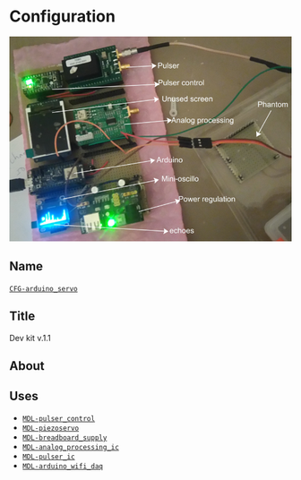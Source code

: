 # Configuration
![](viewme.png)

## Name
[`CFG-arduino_servo`]()

## Title
Dev kit v.1.1

## About

## Uses

* [`MDL-pulser_control`](../../electronic/modules/hardware/MDL-pulser_control)
* [`MDL-piezoservo`](../../electronic/modules/hardware/MDL-power_supply/MDL-piezoservo)
* [`MDL-breadboard_supply`](../../electronic/modules/hardware/MDL-breadboard_supply)
* [`MDL-analog_processing_ic`](../../electronic/modules/hardware/MDL-analog_processing_ic)
* [`MDL-pulser_ic`](../../electronic/modules/hardware/MDL-pulser_ic)
* [`MDL-arduino_wifi_daq`](../../electronic/modules/hardware/MDL-arduino_wifi_daq)


